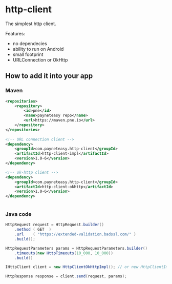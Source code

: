 # http-client

The simplest http client.

Features:
* no dependecies
* ability to run on Android
* small footprint
* URLConnection or OkHttp

## How to add it into your app

### Maven


```xml
<repositories>
    <repository>
        <id>pne</id>
        <name>payneteasy repo</name>
        <url>https://maven.pne.io</url>
    </repository>
</repositories>
  
<!-- URL connection client -->   
<dependency>
    <groupId>com.payneteasy.http-client</groupId>
    <artifactId>http-client-impl</artifactId>
    <version>1.0-6</version>
</dependency>

<!-- ok-http client --> 
<dependency>
    <groupId>com.payneteasy.http-client</groupId>
    <artifactId>http-client-okhttp</artifactId>
    <version>1.0-6</version>
</dependency>
            
```

### Java code

```java
HttpRequest request = HttpRequest.builder()
    .method ( GET  )
    .url    ( "https://extended-validation.badssl.com/" )
    .build();

HttpRequestParameters params = HttpRequestParameters.builder()
    .timeouts(new HttpTimeouts(10_000, 10_000))
    .build()

IHttpClient client = new HttpClientOkHttpImpl(); // or new HttpClientImpl();

HttpResponse response = client.send(request, params);

```

